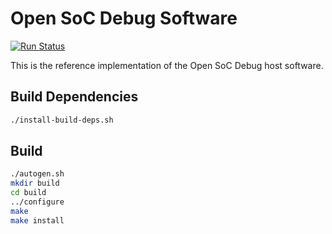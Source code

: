 # Open SoC Debug Software

[![Run Status](https://api.shippable.com/projects/59fddeb2102c2107006ff9b9/badge?branch=master)](https://app.shippable.com/github/imphil/osd-software) 

This is the reference implementation of the Open SoC Debug host software.

## Build Dependencies
```sh
./install-build-deps.sh
```

## Build
```sh
./autogen.sh
mkdir build
cd build
../configure
make 
make install
```
